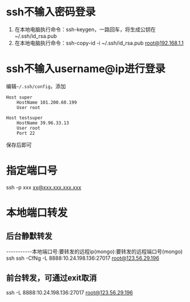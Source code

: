 # ssh不输入密码登录
1. 在本地电脑执行命令：ssh-keygen，一路回车，将生成公钥在~/.ssh/id_rsa.pub
2. 在本地电脑执行命令：ssh-copy-id -i ~/.ssh/id_rsa.pub root@192.168.1.1

# ssh不输入username@ip进行登录
编辑`~/.ssh/config`，添加

```
Host super
    HostName 101.200.60.199
    User root
    
Host testsuper
    HostName 39.96.33.13
    User root
    Port 22
```

保存后即可

# 指定端口号
ssh -p xxx xx@xxx.xxx.xxx.xxx      

# 本地端口转发
## 后台静默转发
-----------本地端口号:要转发的远程ip(mongo):要转发的远程端口号(mongo) ssh
ssh -CfNg -L 8888:10.24.198.136:27017 root@123.56.29.196
## 前台转发，可通过exit取消
ssh -L 8888:10.24.198.136:27017 root@123.56.29.196